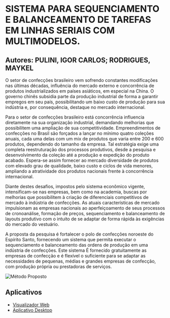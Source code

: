 # SISTEMA PARA SEQUENCIAMENTO E BALANCEAMENTO DE TAREFAS EM LINHAS SERIAIS COM MULTIMODELOS.
## Autores: PULINI, IGOR CARLOS; RODRIGUES, MAYKEL

O setor de confecções brasileiro vem sofrendo constantes modificações nas últimas décadas, influência do mercado externo e concorrência de produtos industrializados em países asiáticos, em especial na China. O governo chinês subsidia parte da produção industrial de forma a garantir empregos em seu país, possibilitando um baixo custo de produção para sua indústria e, por consequência, destaque no mercado internacional.

Para o setor de confecções brasileiro está concorrência influencia diretamente na sua organização industrial, demandando melhorias que possibilitem uma ampliação de sua competitividade. Empreendimentos de confecções no Brasil são forçados a lançar no mínimo quatro coleções anuais, cada uma delas com um mix de produtos que varia entre 200 e 600 produtos, dependendo do tamanho da empresa. Tal estratégia exige uma completa reestruturação dos processos produtivos, desde a pesquisa e desenvolvimento da coleção até a produção e expedição do produto acabado. Espera-se assim fornecer ao mercado diversidade de produtos com elevado grau de qualidade, baixo custo e ciclos de vida menores, ampliando a atratividade dos produtos nacionais frente à concorrência internacional.

Diante destes desafios, impostos pelo sistema econômico vigente, intensificam-se nas empresas, bem como na academia, buscas por melhorias que possibilitem à criação de diferenciais competitivos de mercado à indústria de confecções. As atuais características de mercado impulsionam as empresas nacionais ao aperfeiçoamento de seus processos de cronoanálise, formação de preços, sequenciamento e balanceamento de layouts produtivo com o intuito de se adaptar de forma rápida às exigências do mercado do vestuário.

A proposta da pesquisa é fortalecer o polo de confecções noroeste do Espírito Santo, fornecendo um sistema que permita executar o sequenciamento e balanceamento das ordens de produção em uma indústria de confecções. Este sistema É fornecido gratuitamente as empresas de confecção e é flexível o suficiente para se adaptar as necessidades de pequenas, médias e grandes empresas de confecção, com produção própria ou prestadoras de serviços.

![Método Proposto](https://ibb.co/iTGuev)

## Aplicativos
* [Visualizador Web](https://igorcarlospulini.github.io/dist) 
* [Aplicativo Desktop](https://www.dropbox.com/sh/hhh43mul13pbluu/AAD0w4Ng_b84pALUR5DfJnO-a?dl=0)
